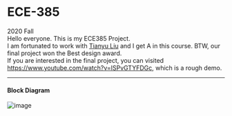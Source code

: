 # ECE-385
2020 Fall             
Hello everyone. This is my ECE385 Project.             
I am fortunated to work with [Tianyu Liu](https://chinesebest.github.io/) and I get A in this course.  BTW, our final project won the Best design award.       
If you are interested in the final project, you can visited https://www.youtube.com/watch?v=ISPvGTYFDGc, which is a rough demo.

---
#### Block Diagram
![image](https://user-images.githubusercontent.com/62164985/143778968-9dbb5acf-1904-413c-96d8-3454c132112a.png)

